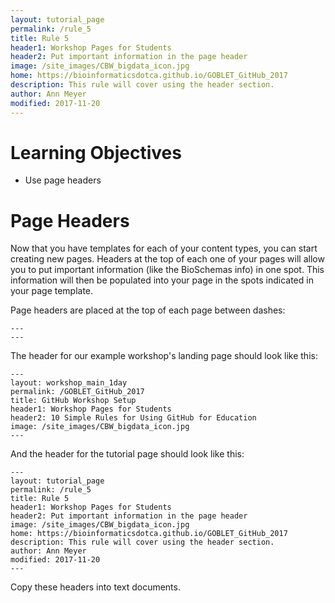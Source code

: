 ```yaml
---
layout: tutorial_page
permalink: /rule_5
title: Rule 5
header1: Workshop Pages for Students
header2: Put important information in the page header
image: /site_images/CBW_bigdata_icon.jpg
home: https://bioinformaticsdotca.github.io/GOBLET_GitHub_2017
description: This rule will cover using the header section.
author: Ann Meyer
modified: 2017-11-20
---
```


# Learning Objectives

* Use page headers

# Page Headers

Now that you have templates for each of your content types, you can start creating new pages.  Headers at the top of each one of your pages will allow you to put important information (like the BioSchemas info) in one spot.  This information will then be populated into your page in the spots indicated in your page template.

Page headers are placed at the top of each page between dashes:

```
---
---
```

The header for our example workshop's landing page should look like this:

```
---
layout: workshop_main_1day
permalink: /GOBLET_GitHub_2017
title: GitHub Workshop Setup
header1: Workshop Pages for Students
header2: 10 Simple Rules for Using GitHub for Education
image: /site_images/CBW_bigdata_icon.jpg
---
```

And the header for the tutorial page should look like this:

```
---
layout: tutorial_page
permalink: /rule_5
title: Rule 5
header1: Workshop Pages for Students
header2: Put important information in the page header
image: /site_images/CBW_bigdata_icon.jpg
home: https://bioinformaticsdotca.github.io/GOBLET_GitHub_2017
description: This rule will cover using the header section.
author: Ann Meyer
modified: 2017-11-20
---
```

Copy these headers into text documents.
